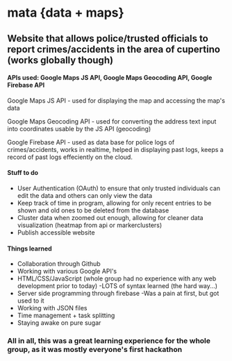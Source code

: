 # mata {data + maps}
## Website that allows police/trusted officials to report crimes/accidents in the area of cupertino (works globally though)
#### APIs used: Google Maps JS API, Google Maps Geocoding API, Google Firebase API

Google Maps JS API - used for displaying the map and accessing the map's data

Google Maps Geocoding API - used for converting the address text input into coordinates usable by the JS API (geocoding)

Google Firebase API - used as data base for police logs of crimes/accidents, works in realtime, helped in displaying past logs, keeps a record of past logs effeciently on the cloud.

#### Stuff to do

- User Authentication (OAuth) to ensure that only trusted individuals can edit the data and others can only view the data
- Keep track of time in program, allowing for only recent entries to be shown and old ones to be deleted from the database
- Cluster data when zoomed out enough, allowing for cleaner data visualization (heatmap from api or markerclusters)
- Publish accessible website

#### Things learned
- Collaboration through Github
- Working with various Google API's
- HTML/CSS/JavaScript (whole group had no experience with any web development prior to today) 
  -LOTS of syntax learned (the hard way...)
- Server side programming through firebase
 -Was a pain at first, but got used to it
- Working with JSON files
- Time management + task splitting
- Staying awake on pure sugar

### All in all, this was a great learning experience for the whole group, as it was mostly everyone's first hackathon



